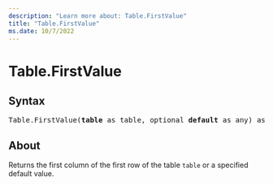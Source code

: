 ```yaml
---
description: "Learn more about: Table.FirstValue"
title: "Table.FirstValue"
ms.date: 10/7/2022
---
```

# Table.FirstValue

## Syntax

<pre>
Table.FirstValue(<b>table</b> as table, optional <b>default</b> as any) as any
</pre>

## About

Returns the first column of the first row of the table `table` or a specified default value.
